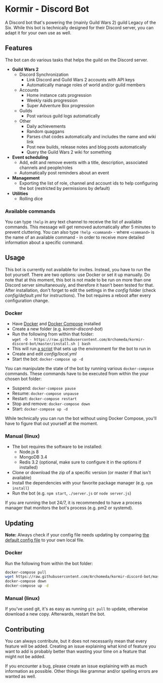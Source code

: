 # Kormir - Discord Bot
A Discord bot that's powering the (mainly Guild Wars 2) guild Legacy of the Six.
While this bot is technically designed for their Discord server, you can adapt it for your own use as well.

## Features
The bot can do various tasks that helps the guild on the Discord server.
 - **Guild Wars 2**
   - Discord Synchronization
     - Link Discord and Guild Wars 2 accounts with API keys
     - Automatically manage roles of world and/or guild members
   - Accounts
     - Home instance cats progression
     - Weekly raids progression
     - Super Adventure Box progression
   - Guilds
     - Post various guild logs automatically
   - Other
     - Daily achievements
     - Random quaggans
     - Parses chat codes automatically and includes the name and wiki link
     - Post new builds, release notes and blog posts automatically
     - Query the Guild Wars 2 wiki for something
 - **Event scheduling**
   - Add, edit and remove events with a title, description, associated channels and people/roles
   - Automatically post reminders about an event
 - **Management**
   - Exporting the list of role, channel and account ids to help configuring the bot (restricted by permissions by default)
 - **Utilities**
   - Rolling dice

### Available commands
You can type `!help` in any text channel to receive the list of available commands.
This message will get removed automatically after 5 minutes to prevent cluttering.
You can also type `!help <command>` - where `<command>` is the name of an available command - in order to receive more detailed information about a specific command.

## Usage
This bot is currently not available for invites. Instead, you have to run the bot yourself.
There are two options: use Docker or set it up manually.
Do note that at this moment, this bot is not made to be run on more than one Discord server simultaneously, and therefore it hasn't been tested for that.
After installation, don't forget to edit the settings in the *config* folder (check *config/default.yml* for instructions).
The bot requires a reboot after every configuration change.

### Docker
 - Have [Docker](https://docs.docker.com/engine/installation/) and [Docker Compose](https://github.com/docker/compose/releases) installed
 - Create a new folder (e.g. *kormir-discord-bot*)
 - Run the following from within that folder:  
   `wget -O - https://raw.githubusercontent.com/Archomeda/kormir-discord-bot/master/install.sh | bash`
 - This will run [a script](install.sh) that sets up the environment for the bot to run in
 - Create and edit *config/local.yml*
 - Start the bot: `docker-compose up -d`

You can manipulate the state of the bot by running various `docker-compose` commands.
These commands have to be executed from within the your chosen bot folder:
 - Suspend: `docker-compose pause`
 - Resume: `docker-compose unpause`
 - Restart: `docker-compose restart`
 - Stop and remove: `docker-compose down`
 - Start: `docker-compose up -d`

While technically you can run the bot without using Docker Compose, you'll have to figure that out yourself at the moment.

### Manual (linux)
 - The bot requires the software to be installed:
   - Node.js 8
   - MongoDB 3.4
   - Redis 3.2 (optional, make sure to configure it in the options if installed)
 - Clone or download the zip of a specific version (or master if that isn't available)
 - Install the dependencies with your favorite package manager (e.g. `npm install`)
 - Run the bot (e.g. `npm start`, `./server.js` or `node server.js`)

If you are running the bot 24/7, it is recommended to have a process manager that monitors the bot's process (e.g. pm2 or systemd).

## Updating
**Note:** Always check if your config file needs updating by comparing [the default config file](config/default.yml) to your own local file.

### Docker
Run the following from within the bot folder:
```bash
docker-compose pull
wget https://raw.githubusercontent.com/Archomeda/kormir-discord-bot/master/config/default.yml -O config/default.yml
docker-compose down
docker-compose up -d
```

### Manual (linux)
If you've used git, it's as easy as running `git pull` to update, otherwise download a new copy.
Afterwards, restart the bot.

## Contributing
You can always contribute, but it does not necessarily mean that every feature will be added.
Creating an issue explaining what kind of feature you want to add is probably better than wasting your time on a feature that might not be added. 

If you encounter a bug, please create an issue explaining with as much information as possible.
Other things like grammar and/or spelling errors are wanted as well.
